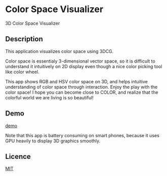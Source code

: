 Color Space Visualizer
======================

3D Color Space Visualizer


Description
-----------

This application visualizes color space using 3DCG.

Color space is essentialy 3-dimensional vector space,
so it is difficult to understand it intuitively on 2D display
even though a nice color picking tool like color wheel.

This app shows RGB and HSV color space on 3D,
and helps intuitive understanding of color space through interaction.
Enjoy the play with the color space!
I hope you can become close to COLOR,
and realize that the colorful world we are living is so beautiful!

Demo
----

[demo](https://colorspace.choo.works/)

Note that this app is battery consuming on smart phones, because it uses GPU heavily to display 3D graphics smoothly.

Licence
-------

[MIT](https://github.com/tcnksm/tool/blob/master/LICENCE)
